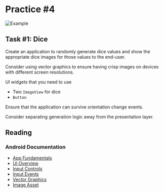 Practice #4
===========

![Example](http://i.imgur.com/sjust5t.png)

## Task #1: Dice

Create an application to randomly generate dice values and show the appropriate
dice images for those values to the end-user.

Consider using vector graphics to ensure having crisp images on devices with
different screen resolutions.

UI widgets that you need to use

* Two `ImageView` for dice
* `Button`

Ensure that the application can survive orientation change events.

Consider separating generation logic away from the presentation layer.

## Reading

### Android Documentation

* [App Fundamentals](http://developer.android.com/guide/components/fundamentals.html)
* [UI Overview](http://developer.android.com/guide/topics/ui/overview.html)
* [Input Controls](http://developer.android.com/guide/topics/ui/controls.html)
* [Input Events](http://developer.android.com/guide/topics/ui/ui-events.html)
* [Vector Graphics](https://developer.android.com/studio/write/vector-asset-studio.html)
* [Image Asset](https://developer.android.com/studio/write/image-asset-studio.html)
